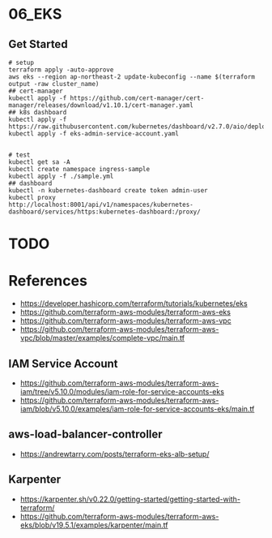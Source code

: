 # 06_EKS

## Get Started

```shell
# setup
terraform apply -auto-approve
aws eks --region ap-northeast-2 update-kubeconfig --name $(terraform output -raw cluster_name)
## cert-manager
kubectl apply -f https://github.com/cert-manager/cert-manager/releases/download/v1.10.1/cert-manager.yaml
## k8s dashboard
kubectl apply -f https://raw.githubusercontent.com/kubernetes/dashboard/v2.7.0/aio/deploy/recommended.yaml
kubectl apply -f eks-admin-service-account.yaml


# test 
kubectl get sa -A
kubectl create namespace ingress-sample
kubectl apply -f ./sample.yml
## dashboard
kubectl -n kubernetes-dashboard create token admin-user
kubectl proxy
http://localhost:8001/api/v1/namespaces/kubernetes-dashboard/services/https:kubernetes-dashboard:/proxy/
```
# TODO

# References
- https://developer.hashicorp.com/terraform/tutorials/kubernetes/eks
- https://github.com/terraform-aws-modules/terraform-aws-eks
- https://github.com/terraform-aws-modules/terraform-aws-vpc
- https://github.com/terraform-aws-modules/terraform-aws-vpc/blob/master/examples/complete-vpc/main.tf

## IAM Service Account
- https://github.com/terraform-aws-modules/terraform-aws-iam/tree/v5.10.0/modules/iam-role-for-service-accounts-eks
- https://github.com/terraform-aws-modules/terraform-aws-iam/blob/v5.10.0/examples/iam-role-for-service-accounts-eks/main.tf

## aws-load-balancer-controller
- https://andrewtarry.com/posts/terraform-eks-alb-setup/

## Karpenter
- https://karpenter.sh/v0.22.0/getting-started/getting-started-with-terraform/
- https://github.com/terraform-aws-modules/terraform-aws-eks/blob/v19.5.1/examples/karpenter/main.tf